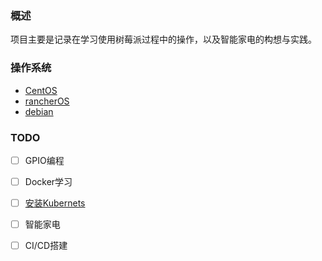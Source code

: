 ### 概述

项目主要是记录在学习使用树莓派过程中的操作，以及智能家电的构想与实践。

### 操作系统

* [CentOS](https://github.com/itrackbird/raspbian/tree/master/centOS)
* [rancherOS](https://github.com/itrackbird/raspbian/tree/master/rancherOS)
* [debian](https://github.com/itrackbird/raspbian/tree/master/debian)

### TODO

- [ ] GPIO编程
- [ ] Docker学习
- [ ] [安装Kubernets](https://github.com/itrackbird/raspbian/tree/master/kubernets)
- [ ] 智能家电
- [ ] CI/CD搭建



